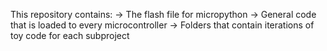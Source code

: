 This repository contains:
-> The flash file for micropython
-> General code that is loaded to every microcontroller
-> Folders that contain iterations of toy code for each subproject
